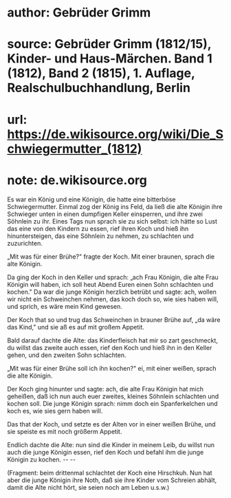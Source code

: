 # author: Gebrüder Grimm
# source: Gebrüder Grimm (1812/15), Kinder- und Haus-Märchen. Band 1 (1812), Band 2 (1815), 1. Auflage, Realschulbuchhandlung, Berlin
# url: https://de.wikisource.org/wiki/Die_Schwiegermutter_(1812)
# note: de.wikisource.org

Es war ein König und eine Königin, die hatte eine bitterböse Schwiegermutter. Einmal zog der König ins Feld, da ließ die alte Königin ihre Schwieger unten in einen dumpfigen Keller einsperren, und ihre zwei Söhnlein zu ihr. Eines Tags nun sprach sie zu sich selbst: ich hätte so Lust das eine von den Kindern zu essen, rief ihren Koch und hieß ihn hinuntersteigen,  das eine Söhnlein zu nehmen, zu schlachten und zuzurichten. 

„Mit was für einer Brühe?" fragte der Koch. Mit einer braunen, sprach die alte Königin. 

Da ging der Koch in den Keller und sprach: „ach Frau Königin, die alte Frau Königin will haben, ich soll heut Abend Euren einen Sohn schlachten und kochen." Da war die junge Königin herzlich betrübt und sagte: ach, wollen wir nicht ein Schweinchen nehmen, das koch doch so, wie sies haben will, und sprich, es wäre mein Kind gewesen. 

Der Koch that so und trug das Schweinchen in brauner Brühe auf, „da wäre das Kind," und sie aß es auf mit großem Appetit. 

Bald darauf dachte die Alte: das Kinderfleisch hat mir so zart geschmeckt, du willst das zweite auch essen, rief den Koch und hieß ihn in den Keller gehen, und den zweiten Sohn schlachten. 

„Mit was für einer Brühe soll ich ihn kochen?" ei, mit einer weißen, sprach die alte Königin. 

Der Koch ging hinunter und sagte: ach, die alte Frau Königin hat mich geheißen, daß ich nun auch euer zweites, kleines Söhnlein schlachten und kochen soll. Die junge Königin  sprach: nimm doch ein Spanferkelchen und koch es, wie sies gern haben will. 

Das that der Koch, und setzte es der Alten vor in einer weißen Brühe, und sie speiste es mit noch größerm Appetit. 

Endlich dachte die Alte: nun sind die Kinder in meinem Leib, du willst nun auch die junge Königin essen, rief den Koch und befahl ihm die junge Königin zu kochen. -- -- 

 (Fragment: beim drittenmal schlachtet der Koch eine Hirschkuh. Nun hat aber die junge Königin ihre Noth, daß sie ihre Kinder vom Schreien abhält, damit die Alte nicht hört, sie seien noch am Leben u.s.w.) 

